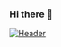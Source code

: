 ### Hi there 👋

<!--
**AdeOSantos/AdeOSantos** is a ✨ _special_ ✨ repository because its `README.md` (this file) appears on your GitHub profile.

Here are some ideas to get you started:

- 🔭 I’m currently working on ...
- 🌱 I’m currently learning ...
- 👯 I’m looking to collaborate on ...
- 🤔 I’m looking for help with ...
- 💬 Ask me about ...
- 📫 How to reach me: ...
- 😄 Pronouns: ...
- ⚡ Fun fact: ...
-->
[![Header](https://raw.githubusercontent.com/AdeOSantos/<OWNER>/<OWNER>/readme_header.png "Header")](https://github.com/AdeOSantos/AdeOSantos/blob/main/adalberto_github_gif.gif)
